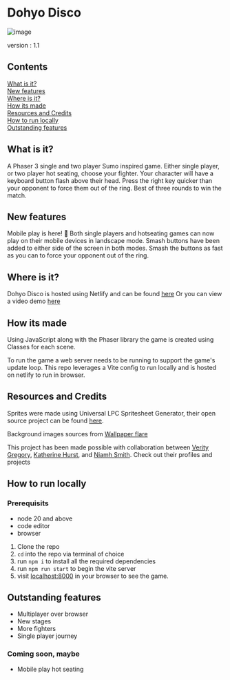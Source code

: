 # Dohyo Disco

![image](https://img.shields.io/badge/JavaScript-323330?style=for-the-badge&logo=javascript&logoColor=F7DF1E)

version : 1.1
## Contents

[What is it?](#what-is-it?)\
[New features](#new-features)\
[Where is it?](#where-is-it)\
[How its made](#how-its-made)\
[Resources and Credits](#resources-and-credits)\
[How to run locally](#how-to-run-locally)\
[Outstanding features](#outstanding-features)

## What is it?

A Phaser 3 single and two player Sumo inspired game. Either single player, or two player hot seating, choose your fighter. Your character will have a keyboard button flash above their head. Press the right key quicker than your opponent to force them out of the ring. Best of three rounds to win the match.

## New features
Mobile play is here! 📱 Both single players and hotseating games can now play on their mobile devices in landscape mode. Smash buttons have been added to either side of the screen in both modes. Smash the buttons as fast as you can to force your opponent out of the ring.

## Where is it?

Dohyo Disco is hosted using Netlify and can be found [here](https://dohyo-disco.netlify.app/)
Or you can view a video demo [here](https://youtu.be/C_mRZeOAu48)

## How its made

Using JavaScript along with the Phaser library the game is created using Classes for each scene.

To run the game a web server needs to be running to support the game's update loop. This repo leverages a Vite config to run locally and is hosted on netlify to run in browser.

## Resources and Credits

Sprites were made using Universal LPC Spritesheet Generator, their open source project can be found [here](https://github.com/liberatedpixelcup/Universal-LPC-Spritesheet-Character-Generator).

Background images sources from [Wallpaper flare](https://www.wallpaperflare.com/)

This project has been made possible with collaboration between [Verity Gregory](https://github.com/dappernerddesigns), [Katherine Hurst](https://github.com/itskatherine), and [Niamh Smith](https://github.com/NRMSMITH). Check out their profiles and projects

## How to run locally

### Prerequisits

- node 20 and above
- code editor
- browser

1. Clone the repo
2. `cd` into the repo via terminal of choice
3. run `npm i` to install all the required dependencies
4. run `npm run start` to begin the vite server
5. visit [localhost:8000](localhost:8000) in your browser to see the game.

## Outstanding features

- Multiplayer over browser
- New stages
- More fighters
- Single player journey

### Coming soon, maybe

- Mobile play hot seating
